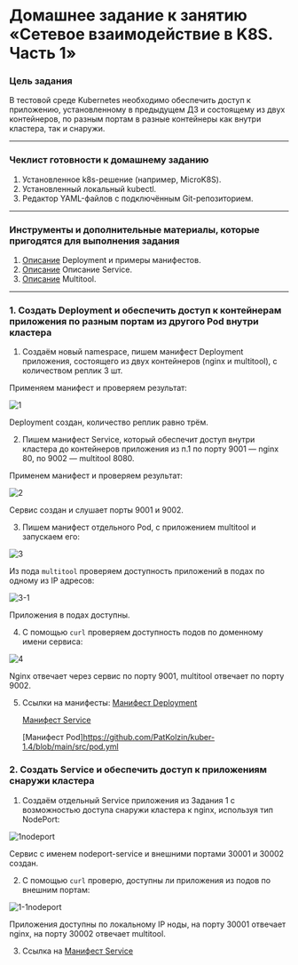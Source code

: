 # Домашнее задание к занятию «Сетевое взаимодействие в K8S. Часть 1»

### Цель задания

В тестовой среде Kubernetes необходимо обеспечить доступ к приложению, установленному в предыдущем ДЗ и состоящему из двух контейнеров, по разным портам в разные контейнеры как внутри кластера, так и снаружи.

------

### Чеклист готовности к домашнему заданию

1. Установленное k8s-решение (например, MicroK8S).
2. Установленный локальный kubectl.
3. Редактор YAML-файлов с подключённым Git-репозиторием.

------

### Инструменты и дополнительные материалы, которые пригодятся для выполнения задания

1. [Описание](https://kubernetes.io/docs/concepts/workloads/controllers/deployment/) Deployment и примеры манифестов.
2. [Описание](https://kubernetes.io/docs/concepts/services-networking/service/) Описание Service.
3. [Описание](https://github.com/wbitt/Network-MultiTool) Multitool.

------

### 1. Создать Deployment и обеспечить доступ к контейнерам приложения по разным портам из другого Pod внутри кластера

1. Создаём новый namespace, пишем манифест Deployment приложения, состоящего из двух контейнеров (nginx и multitool), с количеством реплик 3 шт.

Применяем манифест и проверяем результат:

![1](https://github.com/user-attachments/assets/f2f719d4-a676-4c98-8b2e-e9da0eb4e67c)

Deployment создан, количество реплик равно трём.

2. Пишем манифест Service, который обеспечит доступ внутри кластера до контейнеров приложения из п.1 по порту 9001 — nginx 80, по 9002 — multitool 8080.

Применем манифест и проверяем результат:

![2](https://github.com/user-attachments/assets/32a4b898-ac87-43b6-a152-cd64d8042ecb)

Сервис создан и слушает порты 9001 и 9002.

3. Пишем манифест отдельного Pod, с приложением multitool и запускаем его:

![3](https://github.com/user-attachments/assets/cb146821-f439-4b38-8097-ea1aa6df1e1a)

Из пода `multitool` проверяем доступность приложений в подах по одному из IP адресов:

![3-1](https://github.com/user-attachments/assets/0f2bcc22-d95c-4379-bb91-186a9d7ed96b)

Приложения в подах доступны.

4. С помощью `curl` проверяем доступность подов по доменному имени сервиса:

![4](https://github.com/user-attachments/assets/e1726cef-62f4-4668-806c-ce240e088321)

Nginx отвечает через сервис по порту 9001, multitool отвечает по порту 9002.

5. Ссылки на манифесты:
   [Манифест Deployment](https://github.com/PatKolzin/kuber-1.4/blob/main/src/deployment.yml)

   [Манифест Service](https://github.com/PatKolzin/kuber-1.4/blob/main/src/service.yml)

   [Манифест Pod]https://github.com/PatKolzin/kuber-1.4/blob/main/src/pod.yml

### 2. Создать Service и обеспечить доступ к приложениям снаружи кластера

1. Создаём отдельный Service приложения из Задания 1 с возможностью доступа снаружи кластера к nginx, используя тип NodePort:

![1nodeport](https://github.com/user-attachments/assets/1f3565ef-64fe-42f8-a97e-ef4eb0d167aa)

Сервис с именем nodeport-service и внешними портами 30001 и 30002 создан.

2. С помощью `curl` проверю, доступны ли приложения из подов по внешним портам:

![1-1nodeport](https://github.com/user-attachments/assets/7d87f5a1-0095-40fd-b5e3-5c851fa8f228)

Приложения доступны по локальному IP ноды, на порту 30001 отвечает nginx, на порту 30002 отвечает multitool.

3. Ссылка на [Манифест Service](https://github.com/PatKolzin/kuber-1.4/blob/main/src/service-nodeport.yml)
